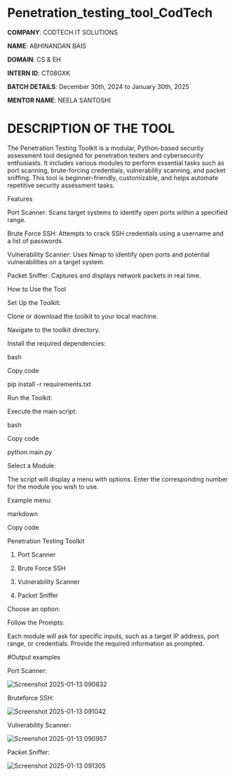 # Penetration_testing_tool_CodTech

**COMPANY**: CODTECH IT SOLUTIONS

**NAME**: ABHINANDAN BAIS

**DOMAIN**: CS & EH

**INTERN ID**: CT08GXK

**BATCH DETAILS**: December 30th, 2024 to January 30th, 2025

**MENTOR NAME**: NEELA SANTOSHI

# DESCRIPTION OF THE TOOL

The Penetration Testing Toolkit is a modular, Python-based security assessment tool designed for penetration testers and cybersecurity enthusiasts. It includes various modules to perform essential tasks such as port scanning, brute-forcing credentials, vulnerability scanning, and packet sniffing. This tool is beginner-friendly, customizable, and helps automate repetitive security assessment tasks.

Features

Port Scanner: Scans target systems to identify open ports within a specified range.

Brute Force SSH: Attempts to crack SSH credentials using a username and a list of passwords.

Vulnerability Scanner: Uses Nmap to identify open ports and potential vulnerabilities on a target system.

Packet Sniffer: Captures and displays network packets in real time.

How to Use the Tool

Set Up the Toolkit:



Clone or download the toolkit to your local machine.

Navigate to the toolkit directory.

Install the required dependencies:

bash

Copy code

pip install -r requirements.txt

Run the Toolkit:



Execute the main script:

bash

Copy code

python main.py

Select a Module:



The script will display a menu with options. Enter the corresponding number for the module you wish to use.

Example menu:

markdown

Copy code

Penetration Testing Toolkit

1. Port Scanner

2. Brute Force SSH

3. Vulnerability Scanner

4. Packet Sniffer

Choose an option: 

Follow the Prompts:



Each module will ask for specific inputs, such as a target IP address, port range, or credentials. Provide the required information as prompted.

#Output examples

Port Scanner:

![Screenshot 2025-01-13 090832](https://github.com/user-attachments/assets/8b655f34-e9a0-44d3-acfe-ba653702fb30)

Bruteforce SSH:

![Screenshot 2025-01-13 091042](https://github.com/user-attachments/assets/05f15579-1bc8-4ffe-8756-c8a422dc491d)

Vulnerability Scanner:

![Screenshot 2025-01-13 090957](https://github.com/user-attachments/assets/4d3d1d2c-7528-48ff-b095-f391ac8f7ce7)

Packet Sniffer:

![Screenshot 2025-01-13 091305](https://github.com/user-attachments/assets/f952493d-6f05-49b8-bd75-906c340a0404)

